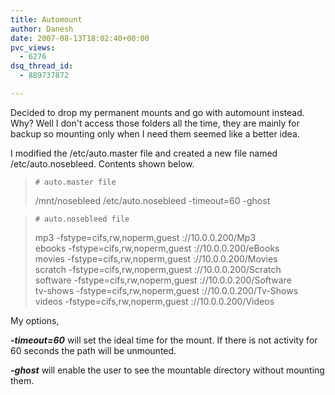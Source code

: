 ```yaml
---
title: Automount
author: Danesh
date: 2007-08-13T18:02:40+00:00
pvc_views:
  - 6276
dsq_thread_id:
  - 889737872

---
```

Decided to drop my permanent mounts and go with automount instead. Why? Well I don't access those folders all the time, they are mainly for backup so mounting only when I need them seemed like a better idea.

I modified the /etc/auto.master file and created a new file named /etc/auto.nosebleed. Contents shown below.

> `# auto.master file`
> 
> /mnt/nosebleed /etc/auto.nosebleed -timeout=60 -ghost

> `# auto.nosebleed file`
> 
> mp3 -fstype=cifs,rw,noperm,guest ://10.0.0.200/Mp3  
> ebooks -fstype=cifs,rw,noperm,guest ://10.0.0.200/eBooks  
> movies -fstype=cifs,rw,noperm,guest ://10.0.0.200/Movies  
> scratch -fstype=cifs,rw,noperm,guest ://10.0.0.200/Scratch  
> software -fstype=cifs,rw,noperm,guest ://10.0.0.200/Software  
> tv-shows -fstype=cifs,rw,noperm,guest ://10.0.0.200/Tv-Shows  
> videos -fstype=cifs,rw,noperm,guest ://10.0.0.200/Videos

My options,

_**-timeout=60**_ will set the ideal time for the mount. If there is not activity for 60 seconds the path will be unmounted.

_**-ghost**_ will enable the user to see the mountable directory without mounting them.